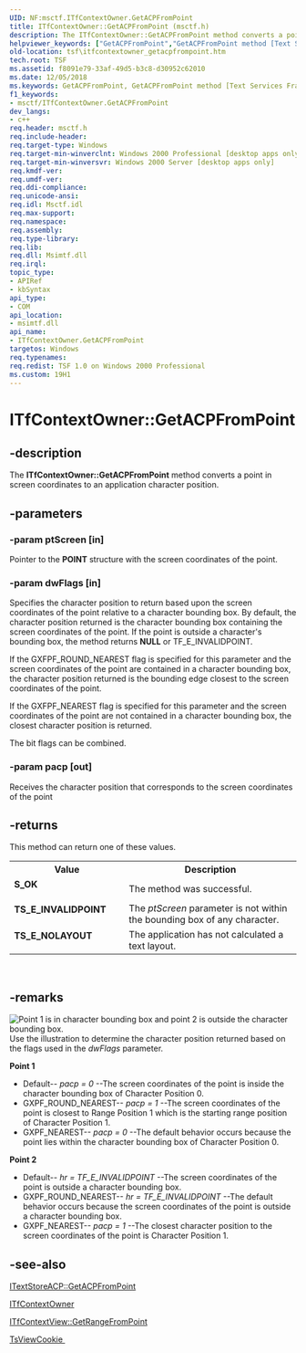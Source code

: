 ```yaml
---
UID: NF:msctf.ITfContextOwner.GetACPFromPoint
title: ITfContextOwner::GetACPFromPoint (msctf.h)
description: The ITfContextOwner::GetACPFromPoint method converts a point in screen coordinates to an application character position.helpviewer_keywords: ["GetACPFromPoint","GetACPFromPoint method [Text Services Framework]","GetACPFromPoint method [Text Services Framework]","ITfContextOwner interface","ITfContextOwner interface [Text Services Framework]","GetACPFromPoint method","ITfContextOwner.GetACPFromPoint","ITfContextOwner::GetACPFromPoint","_tsf_itfcontextowner_getacpfrompoint_ref","msctf/ITfContextOwner::GetACPFromPoint","tsf.itfcontextowner_getacpfrompoint"]
old-location: tsf\itfcontextowner_getacpfrompoint.htm
tech.root: TSF
ms.assetid: f8091e79-33af-49d5-b3c8-d30952c62010
ms.date: 12/05/2018
ms.keywords: GetACPFromPoint, GetACPFromPoint method [Text Services Framework], GetACPFromPoint method [Text Services Framework],ITfContextOwner interface, ITfContextOwner interface [Text Services Framework],GetACPFromPoint method, ITfContextOwner.GetACPFromPoint, ITfContextOwner::GetACPFromPoint, _tsf_itfcontextowner_getacpfrompoint_ref, msctf/ITfContextOwner::GetACPFromPoint, tsf.itfcontextowner_getacpfrompoint
f1_keywords:
- msctf/ITfContextOwner.GetACPFromPoint
dev_langs:
- c++
req.header: msctf.h
req.include-header: 
req.target-type: Windows
req.target-min-winverclnt: Windows 2000 Professional [desktop apps only]
req.target-min-winversvr: Windows 2000 Server [desktop apps only]
req.kmdf-ver: 
req.umdf-ver: 
req.ddi-compliance: 
req.unicode-ansi: 
req.idl: Msctf.idl
req.max-support: 
req.namespace: 
req.assembly: 
req.type-library: 
req.lib: 
req.dll: Msimtf.dll
req.irql: 
topic_type:
- APIRef
- kbSyntax
api_type:
- COM
api_location:
- msimtf.dll
api_name:
- ITfContextOwner.GetACPFromPoint
targetos: Windows
req.typenames: 
req.redist: TSF 1.0 on Windows 2000 Professional
ms.custom: 19H1
---
```


# ITfContextOwner::GetACPFromPoint


## -description


The <b>ITfContextOwner::GetACPFromPoint</b> method converts a point in screen coordinates to an application character position.


## -parameters




### -param ptScreen [in]

Pointer to the <b>POINT</b> structure with the screen coordinates of the point.


### -param dwFlags [in]

Specifies the character position to return based upon the screen coordinates of the point relative to a character bounding box. By default, the character position returned is the character bounding box containing the screen coordinates of the point. If the point is outside a character's bounding box, the method returns <b>NULL</b> or TF_E_INVALIDPOINT.

If the GXFPF_ROUND_NEAREST flag is specified for this parameter and the screen coordinates of the point are contained in a character bounding box, the character position returned is the bounding edge closest to the screen coordinates of the point.

If the GXFPF_NEAREST flag is specified for this parameter and the screen coordinates of the point are not contained in a character bounding box, the closest character position is returned.

The bit flags can be combined.


### -param pacp [out]

Receives the character position that corresponds to the screen coordinates of the point


## -returns



This method can return one of these values.

<table>
<tr>
<th>Value</th>
<th>Description</th>
</tr>
<tr>
<td width="40%">
<dl>
<dt><b>S_OK</b></dt>
</dl>
</td>
<td width="60%">
The method was successful.

</td>
</tr>
<tr>
<td width="40%">
<dl>
<dt><b>TS_E_INVALIDPOINT</b></dt>
</dl>
</td>
<td width="60%">
The <i>ptScreen</i> parameter is not within the bounding box of any character.

</td>
</tr>
<tr>
<td width="40%">
<dl>
<dt><b>TS_E_NOLAYOUT</b></dt>
</dl>
</td>
<td width="60%">
The application has not calculated a text layout.

</td>
</tr>
</table>
 




## -remarks



<img alt="Point 1 is in character bounding box and point 2 is outside the character bounding box." border="border" src="./images/ACPFig01.gif"/>
Use the illustration to determine the character position returned based on the flags used in the <i>dwFlags</i> parameter.

<b>Point 1
      </b>

<ul>
<li>Default-- <i>pacp = 0</i> --The screen coordinates of the point is inside the character bounding box of Character Position 0.</li>
<li>GXPF_ROUND_NEAREST-- <i>pacp = 1</i> --The screen coordinates of the point is closest to Range Position 1 which is the starting range position of Character Position 1.</li>
<li>GXPF_NEAREST-- <i>pacp = 0</i> --The default behavior occurs because the point lies within the character bounding box of Character Position 0.</li>
</ul>
<b>Point 2</b>

<ul>
<li>Default-- <i>hr = TF_E_INVALIDPOINT</i> --The screen coordinates of the point is outside a character bounding box.</li>
<li>GXPF_ROUND_NEAREST-- <i>hr = TF_E_INVALIDPOINT</i> --The default behavior occurs because the screen coordinates of the point is outside a character bounding box.</li>
<li>GXPF_NEAREST-- <i>pacp = 1</i> --The closest character position to the screen coordinates of the point is Character Position 1.</li>
</ul>



## -see-also




<a href="https://docs.microsoft.com/windows/desktop/api/textstor/nf-textstor-itextstoreacp-getacpfrompoint">ITextStoreACP::GetACPFromPoint
      </a>



<a href="https://docs.microsoft.com/windows/desktop/api/msctf/nn-msctf-itfcontextowner">ITfContextOwner</a>



<a href="https://docs.microsoft.com/windows/desktop/api/msctf/nf-msctf-itfcontextview-getrangefrompoint">ITfContextView::GetRangeFromPoint
      </a>



<a href="https://docs.microsoft.com/windows/desktop/TSF/tsviewcookie">TsViewCookie
      </a>
 

 

